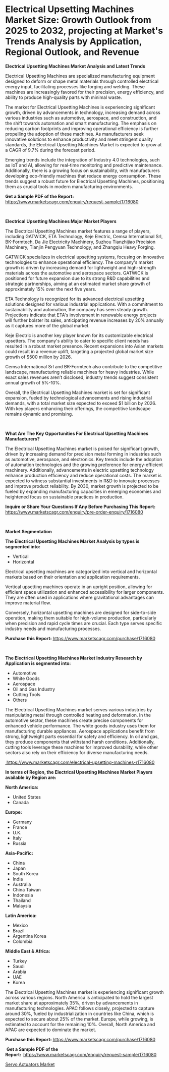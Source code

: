 <p><h1>Electrical Upsetting Machines Market Size: Growth Outlook from 2025 to 2032, projecting at Market's Trends Analysis by Application, Regional Outlook, and Revenue</h1></p><p><strong>Electrical Upsetting Machines Market Analysis and Latest Trends</strong></p>
<p><p>Electrical Upsetting Machines are specialized manufacturing equipment designed to deform or shape metal materials through controlled electrical energy input, facilitating processes like forging and welding. These machines are increasingly favored for their precision, energy efficiency, and ability to produce high-quality parts with minimal waste. </p><p>The market for Electrical Upsetting Machines is experiencing significant growth, driven by advancements in technology, increasing demand across various industries such as automotive, aerospace, and construction, and the shift towards automation and smart manufacturing. The emphasis on reducing carbon footprints and improving operational efficiency is further propelling the adoption of these machines. As manufacturers seek innovative solutions to enhance productivity and meet stringent quality standards, the Electrical Upsetting Machines Market is expected to grow at a CAGR of 9.7% during the forecast period.</p><p>Emerging trends include the integration of Industry 4.0 technologies, such as IoT and AI, allowing for real-time monitoring and predictive maintenance. Additionally, there is a growing focus on sustainability, with manufacturers developing eco-friendly machines that reduce energy consumption. These trends suggest a robust future for Electrical Upsetting Machines, positioning them as crucial tools in modern manufacturing environments.</p></p>
<p><strong>Get a Sample PDF of the Report:&nbsp;</strong> <a href="https://www.marketscagr.com/enquiry/request-sample/1716080?utm_campaign=2239&utm_medium=2&utm_source=Github&utm_content=ia&utm_term=19022025&utm_id=electrical-upsetting-machines">https://www.marketscagr.com/enquiry/request-sample/1716080</a></p>
<p>&nbsp;</p>
<p><strong>Electrical Upsetting Machines Major Market Players</strong></p>
<p><p>The Electrical Upsetting Machines market features a range of players, including GATWICK, ETA Technology, Keje Electric, Cemsa International Srl, BK-Formtech, Da Jie Electricity Machinery, Suzhou Tianzhijiao Precision Machinery, Tianjin Pengyuan Technology, and Zhangqiu Heavy Forging. </p><p>GATWICK specializes in electrical upsetting systems, focusing on innovative technologies to enhance operational efficiency. The company's market growth is driven by increasing demand for lightweight and high-strength materials across the automotive and aerospace sectors. GATWICK is positioned for future expansion due to its strong R&D capabilities and strategic partnerships, aiming at an estimated market share growth of approximately 15% over the next five years.</p><p>ETA Technology is recognized for its advanced electrical upsetting solutions designed for various industrial applications. With a commitment to sustainability and automation, the company has seen steady growth. Projections indicate that ETA's involvement in renewable energy projects will further bolster its sales, anticipating revenue increases by 20% annually as it captures more of the global market.</p><p>Keje Electric is another key player known for its customizable electrical upsetters. The company's ability to cater to specific client needs has resulted in a robust market presence. Recent expansions into Asian markets could result in a revenue uplift, targeting a projected global market size growth of $500 million by 2026.</p><p>Cemsa International Srl and BK-Formtech also contribute to the competitive landscape, manufacturing reliable machines for heavy industries. While exact sales revenues aren’t disclosed, industry trends suggest consistent annual growth of 5%-10%.</p><p>Overall, the Electrical Upsetting Machines market is set for significant expansion, fueled by technological advancements and rising industrial demands, with a total market size expected to exceed $1 billion by 2026. With key players enhancing their offerings, the competitive landscape remains dynamic and promising.</p></p>
<p>&nbsp;</p>
<p><strong>What Are The Key Opportunities For Electrical Upsetting Machines Manufacturers?</strong></p>
<p><p>The Electrical Upsetting Machines market is poised for significant growth, driven by increasing demand for precision metal forming in industries such as automotive, aerospace, and electronics. Key trends include the adoption of automation technologies and the growing preference for energy-efficient machinery. Additionally, advancements in electric upsetting technology enhance production efficiency and reduce operational costs. The market is expected to witness substantial investments in R&D to innovate processes and improve product reliability. By 2030, market growth is projected to be fueled by expanding manufacturing capacities in emerging economies and heightened focus on sustainable practices in production.</p></p>
<p><strong>Inquire or Share Your Questions If Any Before Purchasing This Report:</strong> <a href="https://www.marketscagr.com/enquiry/pre-order-enquiry/1716080?utm_campaign=2239&utm_medium=2&utm_source=Github&utm_content=ia&utm_term=19022025&utm_id=electrical-upsetting-machines">https://www.marketscagr.com/enquiry/pre-order-enquiry/1716080</a></p>
<p>&nbsp;</p>
<p><strong>Market Segmentation</strong></p>
<p><strong>The Electrical Upsetting Machines Market Analysis by types is segmented into:</strong></p>
<p><ul><li>Vertical</li><li>Horizontal</li></ul></p>
<p><p>Electrical upsetting machines are categorized into vertical and horizontal markets based on their orientation and application requirements. </p><p>Vertical upsetting machines operate in an upright position, allowing for efficient space utilization and enhanced accessibility for larger components. They are often used in applications where gravitational advantages can improve material flow. </p><p>Conversely, horizontal upsetting machines are designed for side-to-side operation, making them suitable for high-volume production, particularly when precision and rapid cycle times are crucial. Each type serves specific industry needs and manufacturing processes.</p></p>
<p><strong>Purchase this Report:&nbsp;</strong><a href="https://www.marketscagr.com/purchase/1716080?utm_campaign=2239&utm_medium=2&utm_source=Github&utm_content=ia&utm_term=19022025&utm_id=electrical-upsetting-machines">https://www.marketscagr.com/purchase/1716080</a></p>
<p>&nbsp;</p>
<p><strong>The Electrical Upsetting Machines Market Industry Research by Application is segmented into:</strong></p>
<p><ul><li>Automotive</li><li>White Goods</li><li>Aerospace</li><li>Oil and Gas Industry</li><li>Cutting Tools</li><li>Others</li></ul></p>
<p><p>The Electrical Upsetting Machines market serves various industries by manipulating metal through controlled heating and deformation. In the automotive sector, these machines create precise components for enhanced vehicle performance. The white goods industry uses them for manufacturing durable appliances. Aerospace applications benefit from strong, lightweight parts essential for safety and efficiency. In oil and gas, they produce components that withstand harsh conditions. Additionally, cutting tools leverage these machines for improved durability, while other sectors also rely on their efficiency for diverse manufacturing needs.</p></p>
<p><a href="https://www.marketscagr.com/electrical-upsetting-machines-r1716080?utm_campaign=2239&utm_medium=2&utm_source=Github&utm_content=ia&utm_term=19022025&utm_id=electrical-upsetting-machines">&nbsp;https://www.marketscagr.com/electrical-upsetting-machines-r1716080</a></p>
<p><strong>In terms of Region, the Electrical Upsetting Machines Market Players available by Region are:</strong></p>
<p>
    <p> <strong> North America: </strong>
        <ul>
            <li>United States</li>
            <li>Canada</li>
        </ul>
        </p> 
    <p> <strong> Europe: </strong>
        <ul>
            <li>Germany</li>
            <li>France</li>
            <li>U.K.</li>
            <li>Italy</li>
            <li>Russia</li>
        </ul>
        </p> 
    <p> <strong> Asia-Pacific: </strong>
        <ul>
            <li>China</li>
            <li>Japan</li>
            <li>South Korea</li>
            <li>India</li>
            <li>Australia</li>
            <li>China Taiwan</li>
            <li>Indonesia</li>
            <li>Thailand</li>
            <li>Malaysia</li>
        </ul>
        </p> 
    <p> <strong> Latin America: </strong>
        <ul>
            <li>Mexico</li>
            <li>Brazil</li>
            <li>Argentina Korea</li>
            <li>Colombia</li>
        </ul>
        </p> 
    <p> <strong> Middle East & Africa: </strong>
        <ul>
            <li>Turkey</li>
            <li>Saudi</li>
            <li>Arabia</li>
            <li>UAE</li>
            <li>Korea</li>
        </ul>
    </p>
    </p>
<p><p>The Electrical Upsetting Machines market is experiencing significant growth across various regions. North America is anticipated to hold the largest market share at approximately 35%, driven by advancements in manufacturing technologies. APAC follows closely, projected to capture around 30%, fueled by industrialization in countries like China, which is expected to secure about 25% of the market. Europe, while growing, is estimated to account for the remaining 10%. Overall, North America and APAC are expected to dominate the market.</p></p>
<p><strong>Purchase this Report: </strong><a href="https://www.marketscagr.com/purchase/1716080?utm_campaign=2239&utm_medium=2&utm_source=Github&utm_content=ia&utm_term=19022025&utm_id=electrical-upsetting-machines">https://www.marketscagr.com/purchase/1716080</a></p>
<p>&nbsp;<strong>Get a Sample PDF of the Report:&nbsp;&nbsp;</strong><a href="https://www.marketscagr.com/enquiry/request-sample/1716080?utm_campaign=2239&utm_medium=2&utm_source=Github&utm_content=ia&utm_term=19022025&utm_id=electrical-upsetting-machines">https://www.marketscagr.com/enquiry/request-sample/1716080</a></p>
<p><strong></strong></p>
<p><p><a href="https://github.com/millionkaryn68/Market-Research-Report-List-1/blob/main/servo-actuators-market.md?utm_campaign=2239&utm_medium=2&utm_source=Github&utm_content=ia&utm_term=19022025&utm_id=electrical-upsetting-machines">Servo Actuators Market</a></p></p>
